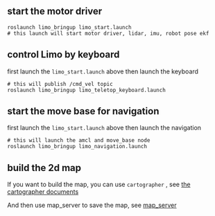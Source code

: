 ## start the motor driver

```shell
roslaunch limo_bringup limo_start.launch  
# this launch will start motor driver, lidar, imu, robot pose ekf
```

## control Limo by keyboard

first launch the `limo_start.launch` above then launch the keyboard

```shell
# this will publish /cmd_vel topic
roslaunch limo_bringup limo_teletop_keyboard.launch
```

## start the move base for navigation

first launch the `limo_start.launch` above then launch the navigation

```shell
# this will launch the amcl and move_base node
roslaunch limo_bringup limo_navigation.launch
```
## build the 2d map

If you want to build the map, you can use `cartographer` , see [the cartographer documents](https://google-cartographer-ros.readthedocs.io/en/latest/)

And then use map_server to save the map, see [map_server](http://wiki.ros.org/map_server)